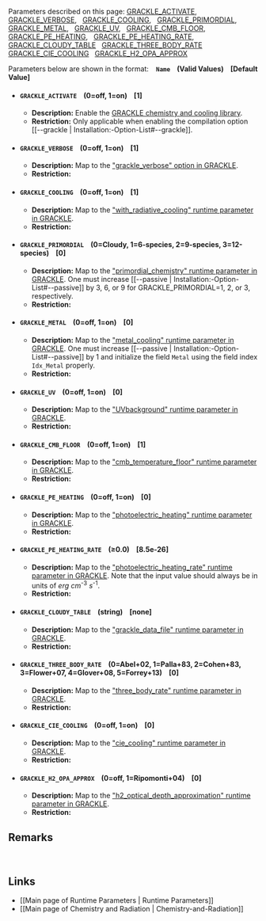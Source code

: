 Parameters described on this page:
[GRACKLE_ACTIVATE](#GRACKLE_ACTIVATE), &nbsp;
[GRACKLE_VERBOSE](#GRACKLE_VERBOSE), &nbsp;
[GRACKLE_COOLING](#GRACKLE_COOLING), &nbsp;
[GRACKLE_PRIMORDIAL](#GRACKLE_PRIMORDIAL), &nbsp;
[GRACKLE_METAL](#GRACKLE_METAL), &nbsp;
[GRACKLE_UV](#GRACKLE_UV), &nbsp;
[GRACKLE_CMB_FLOOR](#GRACKLE_CMB_FLOOR), &nbsp;
[GRACKLE_PE_HEATING](#GRACKLE_PE_HEATING), &nbsp;
[GRACKLE_PE_HEATING_RATE](#GRACKLE_PE_HEATING_RATE), &nbsp;
[GRACKLE_CLOUDY_TABLE](#GRACKLE_CLOUDY_TABLE) &nbsp;
[GRACKLE_THREE_BODY_RATE](#GRACKLE_THREE_BODY_RATE) &nbsp;
[GRACKLE_CIE_COOLING](#GRACKLE_CIE_COOLING) &nbsp;
[GRACKLE_H2_OPA_APPROX](#GRACKLE_H2_OPA_APPROX) &nbsp;


Parameters below are shown in the format: &ensp; **`Name` &ensp; (Valid Values) &ensp; [Default Value]**

<a name="GRACKLE_ACTIVATE"></a>
* #### `GRACKLE_ACTIVATE` &ensp; (0=off, 1=on) &ensp; [1]
    * **Description:**
Enable the [GRACKLE chemistry and cooling library](http://grackle.readthedocs.io/en/latest/index.html).
    * **Restriction:**
Only applicable when enabling the compilation option
[[--grackle | Installation:-Option-List#--grackle]].

<a name="GRACKLE_VERBOSE"></a>
* #### `GRACKLE_VERBOSE` &ensp; (0=off, 1=on) &ensp; [1]
    * **Description:**
Map to the ["grackle_verbose" option in GRACKLE](https://grackle.readthedocs.io/en/latest/Interaction.html#enabling-output).
    * **Restriction:**

<a name="GRACKLE_COOLING"></a>
* #### `GRACKLE_COOLING` &ensp; (0=off, 1=on) &ensp; [1]
    * **Description:**
Map to the ["with_radiative_cooling" runtime parameter in GRACKLE](https://grackle.readthedocs.io/en/latest/Parameters.html#c.with_radiative_cooling).
    * **Restriction:**

<a name="GRACKLE_PRIMORDIAL"></a>
* #### `GRACKLE_PRIMORDIAL` &ensp; (0=Cloudy, 1=6-species, 2=9-species, 3=12-species) &ensp; [0]
    * **Description:**
Map to the ["primordial_chemistry" runtime parameter in GRACKLE](https://grackle.readthedocs.io/en/latest/Parameters.html#c.primordial_chemistry).
One must increase
[[--passive | Installation:-Option-List#--passive]]
by 3, 6, or 9 for GRACKLE_PRIMORDIAL=1, 2, or 3, respectively.
    * **Restriction:**

<a name="GRACKLE_METAL"></a>
* #### `GRACKLE_METAL` &ensp; (0=off, 1=on) &ensp; [0]
    * **Description:**
Map to the ["metal_cooling" runtime parameter in GRACKLE](https://grackle.readthedocs.io/en/latest/Parameters.html#c.metal_cooling). One must increase
[[--passive | Installation:-Option-List#--passive]]
by 1 and initialize the field `Metal` using the field index `Idx_Metal` properly.
    * **Restriction:**

<a name="GRACKLE_UV"></a>
* #### `GRACKLE_UV` &ensp; (0=off, 1=on) &ensp; [0]
    * **Description:**
Map to the ["UVbackground" runtime parameter in GRACKLE](https://grackle.readthedocs.io/en/latest/Parameters.html#c.UVbackground).
    * **Restriction:**

<a name="GRACKLE_CMB_FLOOR"></a>
* #### `GRACKLE_CMB_FLOOR` &ensp; (0=off, 1=on) &ensp; [1]
    * **Description:**
Map to the ["cmb_temperature_floor" runtime parameter in GRACKLE](https://grackle.readthedocs.io/en/latest/Parameters.html#c.cmb_temperature_floor).
    * **Restriction:**

<a name="GRACKLE_PE_HEATING"></a>
* #### `GRACKLE_PE_HEATING` &ensp; (0=off, 1=on) &ensp; [0]
    * **Description:**
Map to the ["photoelectric_heating" runtime parameter in GRACKLE](https://grackle.readthedocs.io/en/latest/Parameters.html#c.photoelectric_heating).
    * **Restriction:**

<a name="GRACKLE_PE_HEATING_RATE"></a>
* #### `GRACKLE_PE_HEATING_RATE` &ensp; (&#8805;0.0) &ensp; [8.5e-26]
    * **Description:**
Map to the ["photoelectric_heating_rate" runtime parameter in GRACKLE](https://grackle.readthedocs.io/en/latest/Parameters.html#c.photoelectric_heating_rate).
Note that the input value should always be in units of
<var>erg</var>&#8287;<var>cm</var><sup>-3</sup>&#8287;<var>s</var><sup>-1</sup>.
    * **Restriction:**

<a name="GRACKLE_CLOUDY_TABLE"></a>
* #### `GRACKLE_CLOUDY_TABLE` &ensp; (string) &ensp; [none]
    * **Description:**
Map to the ["grackle_data_file" runtime parameter in GRACKLE](https://grackle.readthedocs.io/en/latest/Parameters.html#c.grackle_data_file).
    * **Restriction:**

<a name="GRACKLE_THREE_BODY_RATE"></a>
* #### `GRACKLE_THREE_BODY_RATE` &ensp; (0=Abel+02, 1=Palla+83, 2=Cohen+83, 3=Flower+07, 4=Glover+08, 5=Forrey+13) &ensp; [0]
    * **Description:**
Map to the ["three_body_rate" runtime parameter in GRACKLE](https://grackle.readthedocs.io/en/latest/Parameters.html#c.three_body_rate).
    * **Restriction:**

<a name="GRACKLE_CIE_COOLING"></a>
* #### `GRACKLE_CIE_COOLING` &ensp; (0=off, 1=on) &ensp; [0]
    * **Description:**
Map to the ["cie_cooling" runtime parameter in GRACKLE](https://grackle.readthedocs.io/en/latest/Parameters.html#c.cie_cooling).
    * **Restriction:**

<a name="GRACKLE_H2_OPA_APPROX"></a>
* #### `GRACKLE_H2_OPA_APPROX` &ensp; (0=off, 1=Ripomonti+04) &ensp; [0]
    * **Description:**
Map to the ["h2_optical_depth_approximation" runtime parameter in GRACKLE](https://grackle.readthedocs.io/en/latest/Parameters.html#c.h2_optical_depth_approximation).
    * **Restriction:**


## Remarks


<br>

## Links
* [[Main page of Runtime Parameters | Runtime Parameters]]
* [[Main page of Chemistry and Radiation | Chemistry-and-Radiation]]
